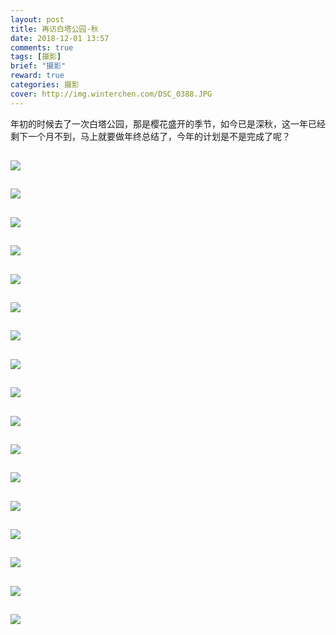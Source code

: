 ```yaml
---
layout: post
title: 再访白塔公园-秋
date: 2018-12-01 13:57
comments: true
tags: [摄影]
brief: "摄影"
reward: true
categories: 摄影
cover: http://img.winterchen.com/DSC_0388.JPG
---
```


年初的时候去了一次白塔公园，那是樱花盛开的季节，如今已是深秋，这一年已经剩下一个月不到，马上就要做年终总结了，今年的计划是不是完成了呢？

![](http://img.winterchen.com/DSC_0388.JPG)
---

![](http://img.winterchen.com/DSC_0385.jpg)
---

![](http://img.winterchen.com/DSC_0403.jpg)
---

![](http://img.winterchen.com/DSC_0424.JPG)
---

![](http://img.winterchen.com/DSC_0517.jpg)
---

![](http://img.winterchen.com/DSC_0464.jpg)
---

![](http://img.winterchen.com/DSC_0478.JPG)
---

![](http://img.winterchen.com/DSC_0492.JPG)
---

![](http://img.winterchen.com/DSC_0493.JPG)
---

![](http://img.winterchen.com/DSC_0501.jpg)
---

![](http://img.winterchen.com/DSC_0502.jpg)
---

![](http://img.winterchen.com/DSC_0503.JPG)
---

![](http://img.winterchen.com/DSC_0510.JPG)
---

![](http://img.winterchen.com/DSC_0513.JPG)
---


![](http://img.winterchen.com/DSC_0690.JPG)
---


![](http://img.winterchen.com/DSC_0727.jpg)
---


![](http://img.winterchen.com/DSC_0750.jpg)
---

